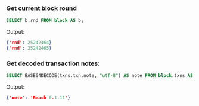### Get current block round
``` sql
SELECT b.rnd FROM block AS b;
```
Output:
``` json
{'rnd': 25242464}
{'rnd': 25242465}
````

### Get decoded transaction notes:
``` sql
SELECT BASE64DECODE(txns.txn.note, "utf-8") AS note FROM block.txns AS txns WHERE BASE64DECODE(txns.txn.note, "utf-8") IS NOT NULL;
````
Output:
``` json
{'note': 'Reach 0.1.11'}
````